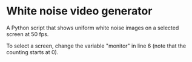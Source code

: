# White noise video generator
A Python script that shows uniform white noise images on a selected screen at 50 fps.

To select a screen, change the variable "monitor" in line 6 (note that the counting starts at 0).
